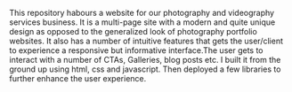 This repository habours a website for our photography and videography services business. It is a multi-page site with a modern and quite unique design as opposed to the generalized look of photography portfolio websites. 
It also has a number of intuitive features that gets the user/client to experience a responsive but informative interface.The user gets to interact with a number of CTAs, Galleries, blog posts etc.
I built it from the ground up using html, css and javascript. Then deployed a few libraries to further enhance the user experience.
